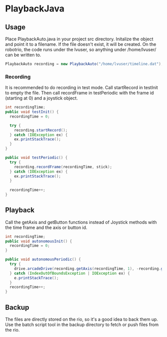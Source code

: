 # PlaybackJava

## Usage
Place PlaybackAuto.java in your project src directory.
Initalize the object and point it to a filename. If the file doesn't exist, it will be created. On the robotrio, the code runs under the lvuser, so anything under /home/lvuser/ can be written to.
```java
PlaybackAuto recording = new PlaybackAuto("/home/lvuser/timeline.dat"); 
```

### Recording
It is recommended to do recording in test mode. Call startRecord in testInit to empty the file. Then call recordFrame in testPeriodic with the frame id (starting at 0) and a joystick object.
```java
int recordingTime;
public void testInit() {
  recordingTime = 0;

  try {
    recording.startRecord();
  } catch (IOException ex) {
    ex.printStackTrace();
  }
}

public void testPeriodic() {
  try {
    recording.recordFrame(recordingTime, stick);
  } catch (IOException ex) {
    ex.printStackTrace();
  }
  
  recordingTime++;
}
```
## Playback
Call the getAxis and getButton functions instead of Joystick methods with the time frame and the axis or button id.
```java
int recordingTime;
public void autonomousInit() {
  recordingTime = 0;
}

public void autonomousPeriodic() {
  try {
    drive.arcadeDrive(recording.getAxis(recordingTime, 1), -recording.getAxis(recordingTime, 0));
  } catch (IndexOutOfBoundsException | IOException ex) {
    e.printStackTrace();
  }
  recordingTime++;
}
```

## Backup
The files are directly stored on the rio, so it's a good idea to back them up. Use the batch script tool in the backup directory to fetch or push files from the rio.